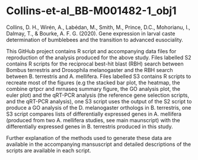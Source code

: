 # Collins-et-al_BB-M001482-1_obj1
Collins, D. H., Wirén, A., Labédan, M., Smith, M., Prince, D.C., Mohorianu, I., Dalmay, T., & Bourke, A. F. G. (2020). Gene expression in larval caste determination of bumblebees and the transition to advanced eusociality.

This GitHub project contains R script and accompanying data files for reproduction of the analysis produced for the above study. Files labelled S2 contains R scripts for the reciprocal best-hit blast (RBH) search between Bombus terrestris and Drosophila melanogaster and the RBH search between B. terrestris and A. mellifera. Files labelled S3 contains R scripts to recreate most of the figures (e.g the stacked bar plot, the heatmap, the combine qrtpcr and mrnaseq summary figure, the GO analysis plot, the euler plot) and the qRT-PCR analysis (the reference gene selection scripts, and the qRT-PCR analysis), one S3 script uses the output of the S2 script to produce a GO analysis of the D. melanogaster orthologs in B. terrestris, one S3 script compares lists of differentially expressed genes in A. mellifera (produced from two A. mellifera studies, see main maunscript) with the differentially expressed genes in B. terrestris produced in this study.  


Further explanation of the methods used to generate these data are available in the accompanying mansuscript and detailed descriptions of the scripts are available in each script.
